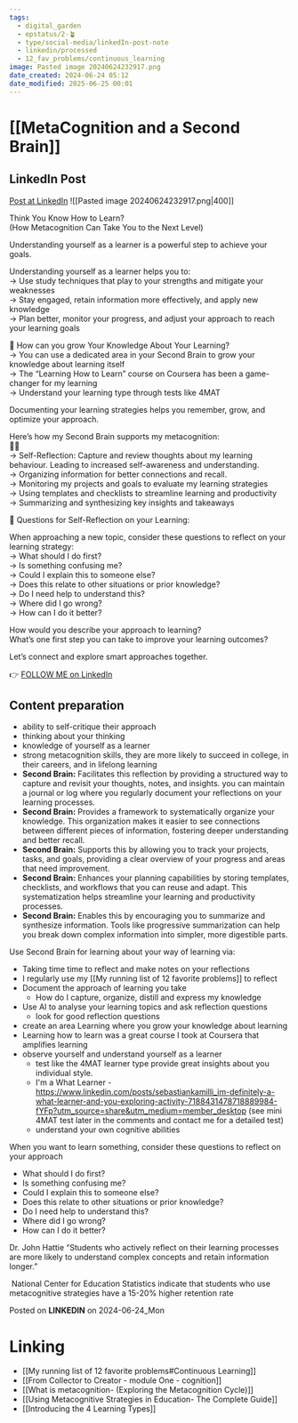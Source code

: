 ```yaml
---
tags:
  - digital_garden
  - epstatus/2-🪴
  - type/social-media/linkedIn-post-note
  - linkedin/processed
  - 12_fav_problems/continuous_learning
image: Pasted image 20240624232917.png
date_created: 2024-06-24 05:12
date_modified: 2025-06-25 00:01
---
```

# [[MetaCognition and a Second Brain]]

## LinkedIn Post

[Post at LinkedIn](https://www.linkedin.com/posts/sebastiankamilli_think-you-know-how-to-learn-how-metacognition-activity-7210907038443347968-eY_0?utm_source=share&utm_medium=member_desktop)
![[Pasted image 20240624232917.png|400]]  

Think You Know How to Learn?  
(How Metacognition Can Take You to the Next Level)  
  
Understanding yourself as a learner is a powerful step to achieve your goals.  
  
Understanding yourself as a learner helps you to:  
→ Use study techniques that play to your strengths and mitigate your weaknesses  
→ Stay engaged, retain information more effectively, and apply new knowledge  
→ Plan better, monitor your progress, and adjust your approach to reach your learning goals  
  
🌱 How can you grow Your Knowledge About Your Learning?  
→ You can use a dedicated area in your Second Brain to grow your knowledge about learning itself  
→ The “Learning How to Learn” course on Coursera has been a game-changer for my learning  
→ Understand your learning type through tests like 4MAT  
  
Documenting your learning strategies helps you remember, grow, and optimize your approach.  
  
Here’s how my Second Brain supports my metacognition:  
🧠🧠  
→ Self-Reflection: Capture and review thoughts about my learning behaviour. Leading to increased self-awareness and understanding.  
→ Organizing information for better connections and recall.  
→ Monitoring my projects and goals to evaluate my learning strategies  
→ Using templates and checklists to streamline learning and productivity  
→ Summarizing and synthesizing key insights and takeaways  

🧐 Questions for Self-Reflection on your Learning:  
  
When approaching a new topic, consider these questions to reflect on your learning strategy:  
→ What should I do first?  
→ Is something confusing me?  
→ Could I explain this to someone else?  
→ Does this relate to other situations or prior knowledge?  
→ Do I need help to understand this?  
→ Where did I go wrong?  
→ How can I do it better?  
  
How would you describe your approach to learning?  
What’s one first step you can take to improve your learning outcomes?  
  
Let’s connect and explore smart approaches together.

👉 [FOLLOW ME on LinkedIn](https://www.linkedin.com/comm/mynetwork/discovery-see-all?usecase=PEOPLE_FOLLOWS&followMember=sebastiankamilli)

## Content preparation

+ ability to self-critique their approach
+ thinking about your thinking
+ knowledge of yourself as a learner
+ strong metacognition skills, they are more likely to succeed in college, in their careers, and in lifelong learning
+ **Second Brain:** Facilitates this reflection by providing a structured way to capture and revisit your thoughts, notes, and insights. you can maintain a journal or log where you regularly document your reflections on your learning processes.
+ **Second Brain:** Provides a framework to systematically organize your knowledge. This organization makes it easier to see connections between different pieces of information, fostering deeper understanding and better recall.
+ **Second Brain:** Supports this by allowing you to track your projects, tasks, and goals, providing a clear overview of your progress and areas that need improvement.
+ **Second Brain:** Enhances your planning capabilities by storing templates, checklists, and workflows that you can reuse and adapt. This systematization helps streamline your learning and productivity processes.
+ **Second Brain:** Enables this by encouraging you to summarize and synthesize information. Tools like progressive summarization can help you break down complex information into simpler, more digestible parts.

Use Second Brain for learning about your way of learning via:
+ Taking time time to reflect and make notes on your reflections
+ I regularly use my [[My running list of 12 favorite problems]] to reflect
+ Document the approach of learning you take
	+ How do I capture, organize, distill and express my knowledge
+ Use AI to analyse your learning topics and ask reflection questions
	+ look for good reflection questions
+ create an area Learning where you grow your knowledge about learning
+ Learning how to learn was a great course I took at Coursera that amplifies learning
+ observe yourself and understand yourself as a learner
	+ test like the 4MAT learner type provide great insights about you individual style.
	+ I'm a What Learner - https://www.linkedin.com/posts/sebastiankamilli_im-definitely-a-what-learner-and-you-exploring-activity-7188431478718889984-fYFp?utm_source=share&utm_medium=member_desktop (see mini 4MAT test later in the comments and contact me for a detailed test)
	+ understand your own cognitive abilities

When you want to learn something, consider these questions to reflect on your approach
+ What should I do first?
+ Is something confusing me?
+ Could I explain this to someone else?
+ Does this relate to other situations or prior knowledge?
+ Do I need help to understand this?
+ Where did I go wrong?
+ How can I do it better?

Dr. John Hattie
“Students who actively reflect on their learning processes are more likely to understand complex concepts and retain information longer.”

 National Center for Education Statistics indicate that students who use metacognitive strategies have a 15-20% higher retention rate

Posted on **LINKEDIN** on 2024-06-24_Mon

# Linking

+ [[My running list of 12 favorite problems#Continuous Learning]]
+ [[From Collector to Creator - module One - cognition]]
+ [[What is metacognition- (Exploring the Metacognition Cycle)]]
+ [[Using Metacognitive Strategies in Education- The Complete Guide]]
+ [[Introducing the 4 Learning Types]]